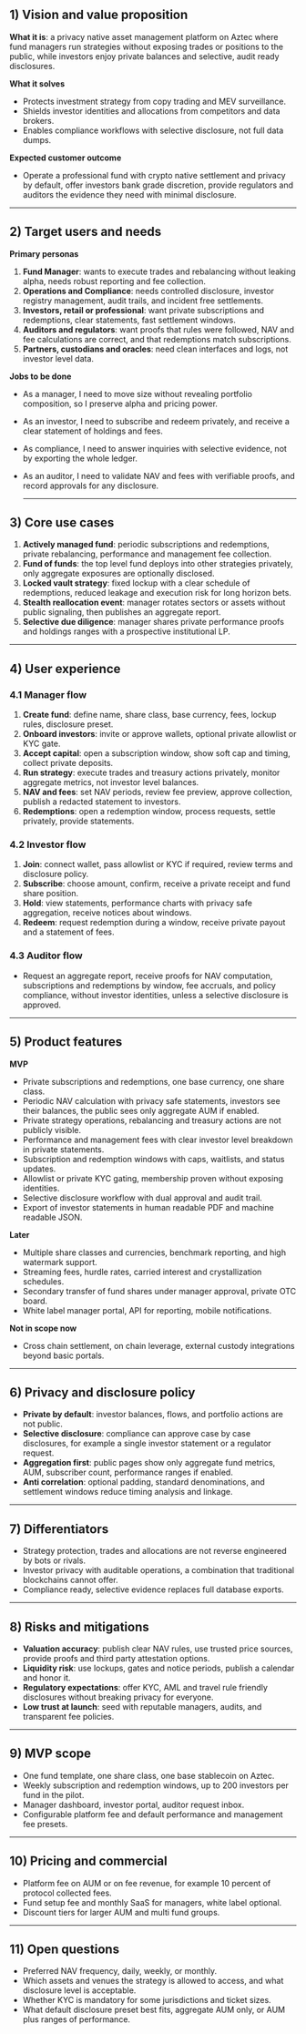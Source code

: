 ## 1) Vision and value proposition

**What it is**: a privacy native asset management platform on Aztec where fund managers run strategies without exposing trades or positions to the public, while investors enjoy private balances and selective, audit ready disclosures.

**What it solves**

- Protects investment strategy from copy trading and MEV surveillance.
- Shields investor identities and allocations from competitors and data brokers.
- Enables compliance workflows with selective disclosure, not full data dumps.

**Expected customer outcome**

- Operate a professional fund with crypto native settlement and privacy by default, offer investors bank grade discretion, provide regulators and auditors the evidence they need with minimal disclosure.

---

## 2) Target users and needs

**Primary personas**

1. **Fund Manager**: wants to execute trades and rebalancing without leaking alpha, needs robust reporting and fee collection.
2. **Operations and Compliance**: needs controlled disclosure, investor registry management, audit trails, and incident free settlements.
3. **Investors, retail or professional**: want private subscriptions and redemptions, clear statements, fast settlement windows.
4. **Auditors and regulators**: want proofs that rules were followed, NAV and fee calculations are correct, and that redemptions match subscriptions.
5. **Partners, custodians and oracles**: need clean interfaces and logs, not investor level data.

**Jobs to be done**

- As a manager, I need to move size without revealing portfolio composition, so I preserve alpha and pricing power.
- As an investor, I need to subscribe and redeem privately, and receive a clear statement of holdings and fees.
- As compliance, I need to answer inquiries with selective evidence, not by exporting the whole ledger.
- As an auditor, I need to validate NAV and fees with verifiable proofs, and record approvals for any disclosure.
    
    ---
    

## 3) Core use cases

1. **Actively managed fund**: periodic subscriptions and redemptions, private rebalancing, performance and management fee collection.
2. **Fund of funds**: the top level fund deploys into other strategies privately, only aggregate exposures are optionally disclosed.
3. **Locked vault strategy**: fixed lockup with a clear schedule of redemptions, reduced leakage and execution risk for long horizon bets.
4. **Stealth reallocation event**: manager rotates sectors or assets without public signaling, then publishes an aggregate report.
5. **Selective due diligence**: manager shares private performance proofs and holdings ranges with a prospective institutional LP.

---

## 4) User experience

### 4.1 Manager flow

1. **Create fund**: define name, share class, base currency, fees, lockup rules, disclosure preset.
2. **Onboard investors**: invite or approve wallets, optional private allowlist or KYC gate.
3. **Accept capital**: open a subscription window, show soft cap and timing, collect private deposits.
4. **Run strategy**: execute trades and treasury actions privately, monitor aggregate metrics, not investor level balances.
5. **NAV and fees**: set NAV periods, review fee preview, approve collection, publish a redacted statement to investors.
6. **Redemptions**: open a redemption window, process requests, settle privately, provide statements.

### 4.2 Investor flow

1. **Join**: connect wallet, pass allowlist or KYC if required, review terms and disclosure policy.
2. **Subscribe**: choose amount, confirm, receive a private receipt and fund share position.
3. **Hold**: view statements, performance charts with privacy safe aggregation, receive notices about windows.
4. **Redeem**: request redemption during a window, receive private payout and a statement of fees.

### 4.3 Auditor flow

- Request an aggregate report, receive proofs for NAV computation, subscriptions and redemptions by window, fee accruals, and policy compliance, without investor identities, unless a selective disclosure is approved.

---

## 5) Product features

**MVP**

- Private subscriptions and redemptions, one base currency, one share class.
- Periodic NAV calculation with privacy safe statements, investors see their balances, the public sees only aggregate AUM if enabled.
- Private strategy operations, rebalancing and treasury actions are not publicly visible.
- Performance and management fees with clear investor level breakdown in private statements.
- Subscription and redemption windows with caps, waitlists, and status updates.
- Allowlist or private KYC gating, membership proven without exposing identities.
- Selective disclosure workflow with dual approval and audit trail.
- Export of investor statements in human readable PDF and machine readable JSON.

**Later**

- Multiple share classes and currencies, benchmark reporting, and high watermark support.
- Streaming fees, hurdle rates, carried interest and crystallization schedules.
- Secondary transfer of fund shares under manager approval, private OTC board.
- White label manager portal, API for reporting, mobile notifications.

**Not in scope now**

- Cross chain settlement, on chain leverage, external custody integrations beyond basic portals.

---

## 6) Privacy and disclosure policy

- **Private by default**: investor balances, flows, and portfolio actions are not public.
- **Selective disclosure**: compliance can approve case by case disclosures, for example a single investor statement or a regulator request.
- **Aggregation first**: public pages show only aggregate fund metrics, AUM, subscriber count, performance ranges if enabled.
- **Anti correlation**: optional padding, standard denominations, and settlement windows reduce timing analysis and linkage.

---

## 7) Differentiators

- Strategy protection, trades and allocations are not reverse engineered by bots or rivals.
- Investor privacy with auditable operations, a combination that traditional blockchains cannot offer.
- Compliance ready, selective evidence replaces full database exports.

---

## 8) Risks and mitigations

- **Valuation accuracy**: publish clear NAV rules, use trusted price sources, provide proofs and third party attestation options.
- **Liquidity risk**: use lockups, gates and notice periods, publish a calendar and honor it.
- **Regulatory expectations**: offer KYC, AML and travel rule friendly disclosures without breaking privacy for everyone.
- **Low trust at launch**: seed with reputable managers, audits, and transparent fee policies.

---

## 9) MVP scope

- One fund template, one share class, one base stablecoin on Aztec.
- Weekly subscription and redemption windows, up to 200 investors per fund in the pilot.
- Manager dashboard, investor portal, auditor request inbox.
- Configurable platform fee and default performance and management fee presets.

---

## 10) Pricing and commercial

- Platform fee on AUM or on fee revenue, for example 10 percent of protocol collected fees.
- Fund setup fee and monthly SaaS for managers, white label optional.
- Discount tiers for larger AUM and multi fund groups.

---

## 11) Open questions

- Preferred NAV frequency, daily, weekly, or monthly.
- Which assets and venues the strategy is allowed to access, and what disclosure level is acceptable.
- Whether KYC is mandatory for some jurisdictions and ticket sizes.
- What default disclosure preset best fits, aggregate AUM only, or AUM plus ranges of performance.